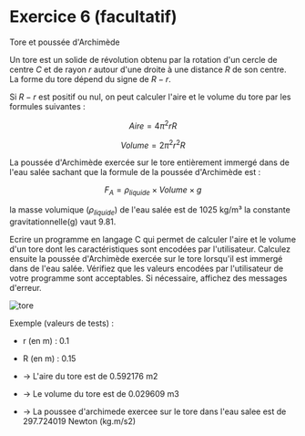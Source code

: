 # Exercice 6 (facultatif)

Tore et poussée d'Archimède

Un tore est un solide de révolution obtenu par la rotation d'un cercle de centre $`C`$ et de rayon $`r`$ autour d'une droite à une distance $`R`$ de son centre. La forme du tore dépend du signe de $`R-r`$.

Si $`R-r`$ est positif ou nul, on peut calculer l'aire et le volume du tore par les formules suivantes :
```math
Aire = 4 \pi^2 r R  
```
```math
Volume = 2 \pi^2 r^2 R  
```
La poussée d'Archimède exercée sur le tore entièrement immergé dans de l'eau salée sachant que la formule de la poussée d'Archimède est :
```math
F_A = \rho_{liquide} \times Volume \times g  
```

la masse volumique ($`\rho_{liquide}`$) de l'eau salée est de 1025 kg/m³ la constante gravitationnelle(g) vaut 9.81.


Ecrire un programme en langage C qui permet de calculer l'aire et le volume d'un tore dont les caractéristiques sont encodées par l'utilisateur. Calculez ensuite la poussée d'Archimède exercée sur le tore lorsqu'il est immergé dans de l'eau salée. Vérifiez que les valeurs encodées par l'utilisateur de votre programme sont acceptables. Si nécessaire, affichez des messages d'erreur.

![tore](img/alternative8.JPG)


Exemple (valeurs de tests) :

- r (en m) : 0.1
- R (en m) : 0.15

- -> L'aire du tore est de 0.592176 m2
- -> Le volume du tore est de 0.029609 m3
- -> La poussee d'archimede exercee sur le tore dans l'eau salee est de 297.724019 Newton (kg.m/s2)
